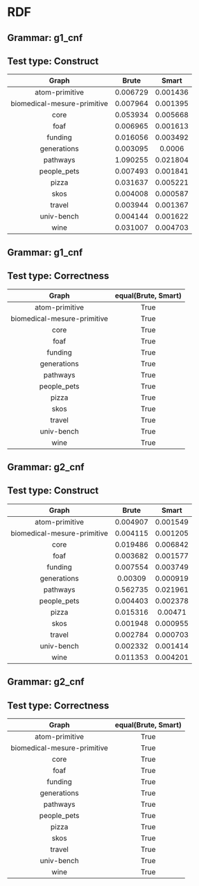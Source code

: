 # RDF

## Grammar: g1_cnf
## Test type: Construct

| Graph | Brute | Smart |
|:-----:|:-----:|:-----:|
| atom-primitive | 0.006729 | 0.001436 |
| biomedical-mesure-primitive | 0.007964 | 0.001395 |
| core | 0.053934 | 0.005668 |
| foaf | 0.006965 | 0.001613 |
| funding | 0.016056 | 0.003492 |
| generations | 0.003095 | 0.0006 |
| pathways | 1.090255 | 0.021804 |
| people_pets | 0.007493 | 0.001841 |
| pizza | 0.031637 | 0.005221 |
| skos | 0.004008 | 0.000587 |
| travel | 0.003944 | 0.001367 |
| univ-bench | 0.004144 | 0.001622 |
| wine | 0.031007 | 0.004703 |

## Grammar: g1_cnf
## Test type: Correctness

| Graph | equal(Brute, Smart) |
|:-----:|:-------------------:|
| atom-primitive | True |
| biomedical-mesure-primitive | True |
| core | True |
| foaf | True |
| funding | True |
| generations | True |
| pathways | True |
| people_pets | True |
| pizza | True |
| skos | True |
| travel | True |
| univ-bench | True |
| wine | True |

## Grammar: g2_cnf
## Test type: Construct

| Graph | Brute | Smart |
|:-----:|:-----:|:-----:|
| atom-primitive | 0.004907 | 0.001549 |
| biomedical-mesure-primitive | 0.004115 | 0.001205 |
| core | 0.019486 | 0.006842 |
| foaf | 0.003682 | 0.001577 |
| funding | 0.007554 | 0.003749 |
| generations | 0.00309 | 0.000919 |
| pathways | 0.562735 | 0.021961 |
| people_pets | 0.004403 | 0.002378 |
| pizza | 0.015316 | 0.00471 |
| skos | 0.001948 | 0.000955 |
| travel | 0.002784 | 0.000703 |
| univ-bench | 0.002332 | 0.001414 |
| wine | 0.011353 | 0.004201 |

## Grammar: g2_cnf
## Test type: Correctness

| Graph | equal(Brute, Smart) |
|:-----:|:-------------------:|
| atom-primitive | True |
| biomedical-mesure-primitive | True |
| core | True |
| foaf | True |
| funding | True |
| generations | True |
| pathways | True |
| people_pets | True |
| pizza | True |
| skos | True |
| travel | True |
| univ-bench | True |
| wine | True |
